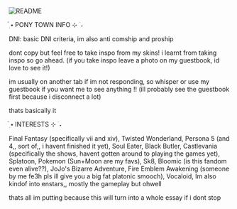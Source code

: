 ![README](https://github.com/sephirothkisser/sephirothkisser/assets/148183080/fcad81a6-3e97-41c1-984a-235fb7d50df4)

๋࣭ ⭑ PONY TOWN INFO ⊹ ࣪ ˖

DNI: basic DNI criteria, im also anti comship and proship

dont copy but feel free to take inspo from my skins! i learnt from taking inspo so go ahead. (if you take inspo leave a photo on my guestbook, id love to see it!)

im usually on another tab if im not responding, so whisper or use my guestbook if you want me to see anything !! (ill probably see the guestbook first because i disconnect a lot)

thats basically it


๋࣭ ⭑ INTERESTS ⊹ ࣪ ˖

Final Fantasy (specifically vii and xiv), Twisted Wonderland, Persona 5 (and 4,, sort of,, i havent finished it yet), Soul Eater, Black Butler, Castlevania (specifically the shows, havent gotten around to playing the games yet), Splatoon, Pokemon (Sun+Moon are my favs), Sk8, Bloomic (is this fandom even alive??), JoJo's Bizarre Adventure, Fire Emblem Awakening (someone by me fe3h pls ill give you a big fat platonic smooch), Vocaloid, Im also kindof into enstars,, mostly the gameplay but ohwell

thats all im putting because this will turn into a whole essay if i dont stop
